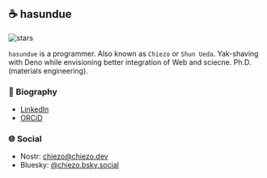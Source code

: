 ## ☕ hasundue
![stars](https://img.shields.io/github/stars/hasundue)

`hasundue` is a programmer. Also known as `Chiezo` or `Shun Ueda`. Yak-shaving with Deno while envisioning better integration of Web and sciecne. Ph.D. (materials engineering).

### :link: Biography
- [LinkedIn](https://www.linkedin.com/in/shun-ueda/)
- [ORCiD](https://orcid.org/0000-0002-8161-9424)

### 🌐 Social
- Nostr: [chiezo@chiezo.dev](https://nostr.band/npub1cppnptddm9ggcxk3cmk7ptk4my32xetsyxfhugz44qxpk2r9enmszgyqlx)
- Bluesky: [@chiezo.bsky.social](https://bsky.app/profile/chiezo.bsky.social)
